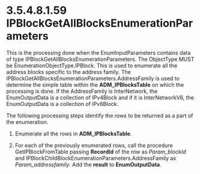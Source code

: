 <html dir="LTR" xmlns:mshelp="http://msdn.microsoft.com/mshelp" xmlns:ddue="http://ddue.schemas.microsoft.com/authoring/2003/5" xmlns:xlink="http://www.w3.org/1999/xlink" xmlns:tool="http://www.microsoft.com/tooltip">
 <body>
 <div id="header">
 <h1 class="heading">3.5.4.8.1.59 IPBlockGetAllBlocksEnumerationParameters</h1>
 </div>
 <div id="mainSection">
 <div id="mainBody">
 <div id="allHistory" class="saveHistory"></div>
 <div id="sectionSection0" class="section" name="collapseableSection">
 

<p>This is the processing done when the EnumInputParameters
contains data of type IPBlockGetAllBlocksEnumerationParameters. The ObjectType
MUST be EnumerationObjectType.IPBlock. This is used to enumerate all the
address blocks specific to the address family. The
IPBlockGetAllBlocksEnumerationParameters.AddressFamily is used to determine the
simple table within the <b>ADM_IPBlocksTable</b> on which the processing is
done. If the AddressFamily is InterNetwork, the EnumOutputData is a collection
of IPv4Block and if it is InterNetworkV6, the EnumOutputData is a collection of
IPv6Block.</p>

<p>The following processing steps identify the rows to be
returned as a part of the enumeration.</p>

<ol><li><p><span> </span>Enumerate all
the rows in <b>ADM_IPBlocksTable</b>.</p>

</li><li><p><span> </span>For each of the
previously enumerated rows, call the procedure GetIPBlockFromTable passing <b>RecordId</b>
of the row as <i>Param_blockId</i> and IPBlockChildBlockEnumerationParameters.AddressFamily
as <i>Param_addressfamily</i>. Add the <b>result</b> to <b>EnumOutputData</b>.</p>

</li></ol>
 </div>
 </div>
 </div>
 </body>
</html>